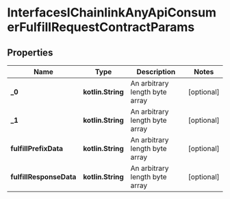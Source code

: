 
# InterfacesIChainlinkAnyApiConsumerFulfillRequestContractParams

## Properties
Name | Type | Description | Notes
------------ | ------------- | ------------- | -------------
**_0** | **kotlin.String** | An arbitrary length byte array |  [optional]
**_1** | **kotlin.String** | An arbitrary length byte array |  [optional]
**fulfillPrefixData** | **kotlin.String** | An arbitrary length byte array |  [optional]
**fulfillResponseData** | **kotlin.String** | An arbitrary length byte array |  [optional]



